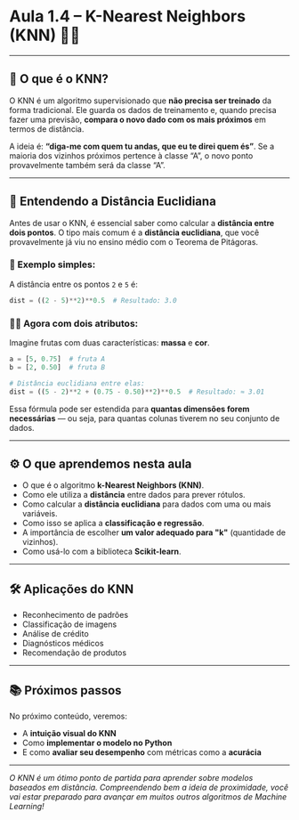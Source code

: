 
# Aula 1.4 – K-Nearest Neighbors (KNN) 👥📏
---
## 📌 O que é o KNN?

O KNN é um algoritmo supervisionado que **não precisa ser treinado** da forma tradicional. Ele guarda os dados de treinamento e, quando precisa fazer uma previsão, **compara o novo dado com os mais próximos** em termos de distância.

A ideia é: **“diga-me com quem tu andas, que eu te direi quem és”**. Se a maioria dos vizinhos próximos pertence à classe “A”, o novo ponto provavelmente também será da classe “A”.

---

## 🧮 Entendendo a Distância Euclidiana

Antes de usar o KNN, é essencial saber como calcular a **distância entre dois pontos**. O tipo mais comum é a **distância euclidiana**, que você provavelmente já viu no ensino médio com o Teorema de Pitágoras.

### 🔢 Exemplo simples:
A distância entre os pontos `2` e `5` é:

```python
dist = ((2 - 5)**2)**0.5  # Resultado: 3.0
````

### 🧑‍🍳 Agora com dois atributos:

Imagine frutas com duas características: **massa** e **cor**.

```python
a = [5, 0.75]  # fruta A
b = [2, 0.50]  # fruta B

# Distância euclidiana entre elas:
dist = ((5 - 2)**2 + (0.75 - 0.50)**2)**0.5  # Resultado: ≈ 3.01
```

Essa fórmula pode ser estendida para **quantas dimensões forem necessárias** — ou seja, para quantas colunas tiverem no seu conjunto de dados.

---

## ⚙️ O que aprendemos nesta aula

* O que é o algoritmo **k-Nearest Neighbors (KNN)**.
* Como ele utiliza a **distância** entre dados para prever rótulos.
* Como calcular a **distância euclidiana** para dados com uma ou mais variáveis.
* Como isso se aplica a **classificação e regressão**.
* A importância de escolher **um valor adequado para "k"** (quantidade de vizinhos).
* Como usá-lo com a biblioteca **Scikit-learn**.

---

## 🛠️ Aplicações do KNN

* Reconhecimento de padrões
* Classificação de imagens
* Análise de crédito
* Diagnósticos médicos
* Recomendação de produtos

---

## 📚 Próximos passos

No próximo conteúdo, veremos:

* A **intuição visual do KNN**
* Como **implementar o modelo no Python**
* E como **avaliar seu desempenho** com métricas como a **acurácia**

---

*O KNN é um ótimo ponto de partida para aprender sobre modelos baseados em distância. Compreendendo bem a ideia de proximidade, você vai estar preparado para avançar em muitos outros algoritmos de Machine Learning!*

```

